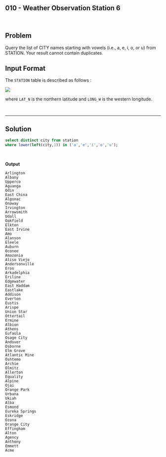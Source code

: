 ## 010 - Weather Observation Station 6
<br>

## Problem
Query the list of CITY names starting with vowels (i.e., a, e, i, o, or u) from STATION. Your result cannot contain duplicates.


## Input Format

The `STATION` table is described as follows :

![](https://s3.amazonaws.com/hr-challenge-images/9336/1449345840-5f0a551030-Station.jpg)

where `LAT_N` is the northern latitude and `LONG_W` is the western longitude.

<br>

---

## Solution


```SQL
select distinct city from station
where lower(left(city,1)) in ('a','e','i','o','u');
```

<br>

**Output**

```
Arlington
Albany
Upperco
Aguanga
Odin
East China
Algonac
Onaway
Irvington
Arrowsmith
Udall
Oakfield
Elkton
East Irvine
Amo
Alanson
Eleele
Auburn
Oconee
Amazonia
Aliso Viejo
Andersonville
Eros
Arkadelphia
Eriline
Edgewater
East Haddam
Eastlake
Addison
Everton
Eustis
Arispe
Union Star
Ottertail
Ermine
Albion
Athens
Eufaula
Osage City
Andover
Osborne
Elm Grove
Atlantic Mine
Oshtemo
Archie
Olmitz
Allerton
Equality
Alpine
Ojai
Orange Park
Urbana
Ukiah
Alba
Esmond
Eureka Springs
Eskridge
Ozona
Orange City
Effingham
Alton
Agency
Anthony
Emmett
Acme
```